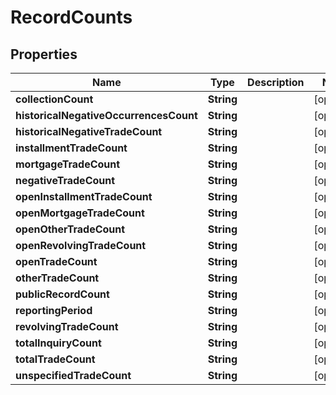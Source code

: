 

# RecordCounts


## Properties

| Name | Type | Description | Notes |
|------------ | ------------- | ------------- | -------------|
|**collectionCount** | **String** |  |  [optional] |
|**historicalNegativeOccurrencesCount** | **String** |  |  [optional] |
|**historicalNegativeTradeCount** | **String** |  |  [optional] |
|**installmentTradeCount** | **String** |  |  [optional] |
|**mortgageTradeCount** | **String** |  |  [optional] |
|**negativeTradeCount** | **String** |  |  [optional] |
|**openInstallmentTradeCount** | **String** |  |  [optional] |
|**openMortgageTradeCount** | **String** |  |  [optional] |
|**openOtherTradeCount** | **String** |  |  [optional] |
|**openRevolvingTradeCount** | **String** |  |  [optional] |
|**openTradeCount** | **String** |  |  [optional] |
|**otherTradeCount** | **String** |  |  [optional] |
|**publicRecordCount** | **String** |  |  [optional] |
|**reportingPeriod** | **String** |  |  [optional] |
|**revolvingTradeCount** | **String** |  |  [optional] |
|**totalInquiryCount** | **String** |  |  [optional] |
|**totalTradeCount** | **String** |  |  [optional] |
|**unspecifiedTradeCount** | **String** |  |  [optional] |



